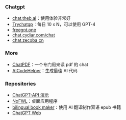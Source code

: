 ### Chatgpt

- [chat.theb.ai](https://chat.theb.ai/)：使用体验非常好
- [Trychatgp](https://trychatgp.com/)：每日 10 x N，可以使用 GPT-4
- [freegpt.one](https://freegpt.one/)
- [chat.cydiar.com/chat](https://chat.cydiar.com/chat)
- [chat.zecoba.cn](https://chat.zecoba.cn/)
<!-- - [chatgpt.ddiu.io](https://chatgpt.ddiu.io/) -->

### More

- [ChatPDF](https://www.chatpdf.com/)：一个专门用来读 pdf 的 chat
- [AICodeHelper](https://www.aicodehelper.com/)：生成最佳 AI 代码

### Repositories

- [ChatGPT-API 演示](https://github.com/ddiu8081/chatgpt-demo)
- [NoFWL](https://github.com/lencx/nofwl)：桌面应用程序
- [bilingual book maker](https://github.com/yihong0618/bilingual_book_maker)：使用 AI 翻译制作双语 epub 书籍
- [ChatGPT Web](https://github.com/Chanzhaoyu/chatgpt-web)
